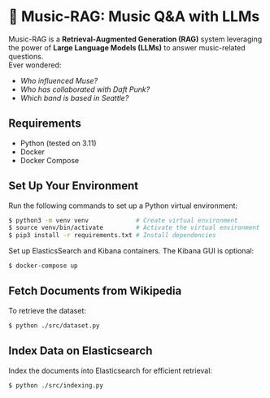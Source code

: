# 🎵 Music-RAG: Music Q&A with LLMs  

Music-RAG is a **Retrieval-Augmented Generation (RAG)** system leveraging the power of **Large Language Models (LLMs)** to answer music-related questions.  
Ever wondered:  
- *Who influenced Muse?*  
- *Who has collaborated with Daft Punk?*  
- *Which band is based in Seattle?*  


##  Requirements
-  Python (tested on 3.11)
-  Docker
-  Docker Compose


##  Set Up Your Environment  

Run the following commands to set up a Python virtual environment:  

```bash
$ python3 -m venv venv             # Create virtual environment  
$ source venv/bin/activate         # Activate the virtual environment  
$ pip3 install -r requirements.txt # Install dependencies  
```

Set up ElasticsSearch and Kibana containers. The Kibana GUI is optional:

```bash
$ docker-compose up 
```

##  Fetch Documents from Wikipedia

To retrieve the dataset:
```bash
$ python ./src/dataset.py  
```

## Index Data on Elasticsearch

Index the documents into Elasticsearch for efficient retrieval:
```bash
$ python ./src/indexing.py  
```